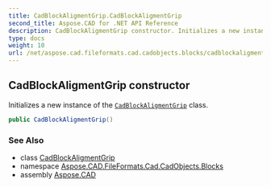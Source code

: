 ```yaml
---
title: CadBlockAligmentGrip.CadBlockAligmentGrip
second_title: Aspose.CAD for .NET API Reference
description: CadBlockAligmentGrip constructor. Initializes a new instance of the CadBlockAligmentGrip class
type: docs
weight: 10
url: /net/aspose.cad.fileformats.cad.cadobjects.blocks/cadblockaligmentgrip/cadblockaligmentgrip/
---
```

## CadBlockAligmentGrip constructor

Initializes a new instance of the [`CadBlockAligmentGrip`](../) class.

```csharp
public CadBlockAligmentGrip()
```

### See Also

* class [CadBlockAligmentGrip](../)
* namespace [Aspose.CAD.FileFormats.Cad.CadObjects.Blocks](../../cadblockaligmentgrip/)
* assembly [Aspose.CAD](../../../)


